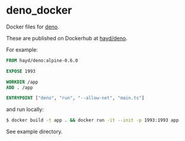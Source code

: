 # deno_docker

Docker files for [deno](https://github.com/denoland/deno).

These are published on Dockerhub at [hayd/deno](https://hub.docker.com/r/hayd/deno).

For example:

```Dockerfile
FROM hayd/deno:alpine-0.6.0

EXPOSE 1993

WORKDIR /app
ADD . /app

ENTRYPOINT ["deno", "run", "--allow-net", "main.ts"]
```

and run locally:

```sh
$ docker build -t app . && docker run -it --init -p 1993:1993 app
```

See example directory.
